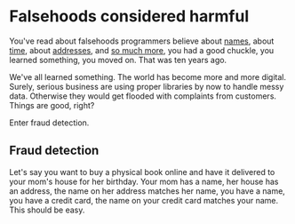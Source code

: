 # Falsehoods considered harmful

You've read about falsehoods programmers believe about [names](https://www.kalzumeus.com/2010/06/17/falsehoods-programmers-believe-about-names/), about [time](https://infiniteundo.com/post/25326999628/falsehoods-programmers-believe-about-time), about [addresses](https://www.mjt.me.uk/posts/falsehoods-programmers-believe-about-addresses/), and [so much more](https://github.com/kdeldycke/awesome-falsehood), you had a good chuckle, you learned something, you moved on. That was ten years ago.

We've all learned something. The world has become more and more digital. Surely, serious business are using proper libraries by now to handle messy data. Otherwise they would get flooded with complaints from customers. Things are good, right?

Enter fraud detection.

## Fraud detection

Let's say you want to buy a physical book online and have it delivered to your mom's house for her birthday. Your mom has a name, her house has an address, the name on her address matches her name, you have a name, you have a credit card, the name on your credit card matches your name. This should be easy.
